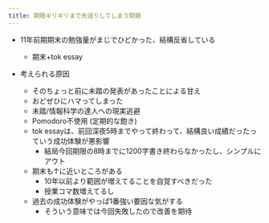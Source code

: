 ```yaml
---
title: 期限ギリギリまで先送りしてしまう問題
---
```


* 11年前期期末の勉強量がまじでひどかった、結構反省している
  
  * 期末+tok essay
* 考えられる原因
  
  * そのちょっと前に未踏の発表があったことによる甘え
  * おどぜひにハマってしまった
  * 未踏/情報科学の達人への現実逃避
  * Pomodoro不使用 (定期的な飽き)
  * tok essayは、前回深夜5時までやって終わって、結構良い成績だったっていう成功体験が悪影響
    * 結局今回期限の8時までに1200字書き終わらなかったし、シンプルにアウト
  * 期末も↑に近いところがある
    * 10年以前より範囲が増えてることを自覚すべきだった
    * 授業コマ数増えてるし
  * 過去の成功体験がやっぱ1番強い要因な気がする
    * そういう意味では今回失敗したので改善を期待
